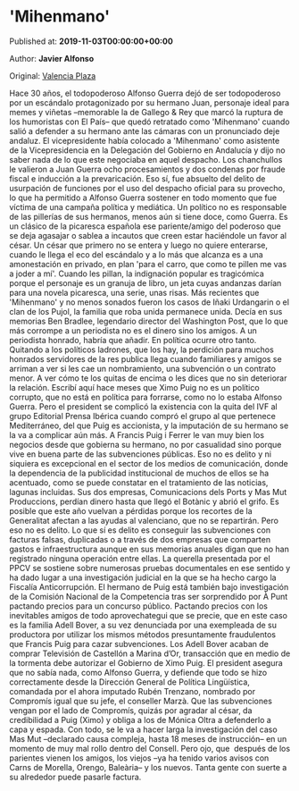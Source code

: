 
# 'Mihenmano'

Published at: **2019-11-03T00:00:00+00:00**

Author: **Javier Alfonso**

Original: [Valencia Plaza](https://valenciaplaza.com/mihenmano)

Hace 30 años, el todopoderoso Alfonso Guerra dejó de ser todopoderoso por un escándalo protagonizado por su hermano Juan, personaje ideal para memes y viñetas –memorable la de Gallego & Rey que marcó la ruptura de los humoristas con El País– que quedó retratado como 'Mihenmano' cuando salió a defender a su hermano ante las cámaras con un pronunciado deje andaluz. El vicepresidente había colocado a 'Mihenmano' como asistente de la Vicepresidencia en la Delegación del Gobierno en Andalucía y dijo no saber nada de lo que este negociaba en aquel despacho. Los chanchullos le valieron a Juan Guerra ocho procesamientos y dos condenas por fraude fiscal e inducción a la prevaricación. Eso sí, fue absuelto del delito de usurpación de funciones por el uso del despacho oficial para su provecho, lo que ha permitido a Alfonso Guerra sostener en todo momento que fue víctima de una campaña política y mediática.
Un político no es responsable de las pillerías de sus hermanos, menos aún si tiene doce, como Guerra. Es un clásico de la picaresca española ese pariente/amigo del poderoso que se deja agasajar o sablea a incautos que creen estar haciéndole un favor al césar. Un césar que primero no se entera y luego no quiere enterarse, cuando le llega el eco del escándalo y a lo más que alcanza es a una amonestación en privado, en plan 'para el carro, que como te pillen me vas a joder a mí'.
Cuando les pillan, la indignación popular es tragicómica porque el personaje es un granuja de libro, un jeta cuyas andanzas darían para una novela picaresca, una serie, unas risas. Más recientes que 'Mihenmano' y no menos sonados fueron los casos de Iñaki Urdangarin o el clan de los Pujol, la familia que roba unida permanece unida.
Decía en sus memorias Ben Bradlee, legendario director del Washington Post, que lo que más corrompe a un periodista no es el dinero sino los amigos. A un periodista honrado, habría que añadir. En política ocurre otro tanto. Quitando a los políticos ladrones, que los hay, la perdición para muchos honrados servidores de la res publica llega cuando familiares y amigos se arriman a ver si les cae un nombramiento, una subvención o un contrato menor. A ver cómo te los quitas de encima o les dices que no sin deteriorar la relación.
Escribí aquí hace meses que Ximo Puig no es un político corrupto, que no está en política para forrarse, como no lo estaba Alfonso Guerra. Pero el president se complicó la existencia con la quita del IVF al grupo Editorial Prensa Ibérica cuando compró el grupo al que pertenece Mediterráneo, del que Puig es accionista, y la imputación de su hermano se la va a complicar aún más.
A Francis Puig i Ferrer le van muy bien los negocios desde que gobierna su hermano, no por casualidad sino porque vive en buena parte de las subvenciones públicas. Eso no es delito y ni siquiera es excepcional en el sector de los medios de comunicación, donde la dependencia de la publicidad institucional de muchos de ellos se ha acentuado, como se puede constatar en el tratamiento de las noticias, lagunas incluidas. Sus dos empresas, Comunicacions dels Ports y Mas Mut Produccions, perdían dinero hasta que llegó el Botànic y abrió el grifo. Es posible que este año vuelvan a pérdidas porque los recortes de la Generalitat afectan a las ayudas al valenciano, que no se repartirán. Pero eso no es delito.
Lo que sí es delito es conseguir las subvenciones con facturas falsas, duplicadas o a través de dos empresas que comparten gastos e infraestructura aunque en sus memorias anuales digan que no han registrado ninguna operación entre ellas. La querella presentada por el PPCV se sostiene sobre numerosas pruebas documentales en ese sentido y ha dado lugar a una investigación judicial en la que se ha hecho cargo la Fiscalía Anticorrupción.
El hermano de Puig está también bajo investigación de la Comisión Nacional de la Competencia tras ser sorprendido por À Punt pactando precios para un concurso público. Pactando precios con los inevitables amigos de todo aprovechategui que se precie, que en este caso es la familia Adell Bover, a su vez denunciada por una exempleada de su productora por utilizar los mismos métodos presuntamente fraudulentos que Francis Puig para cazar subvenciones. Los Adell Bover acaban de comprar Televisión de Castellón a Marina d’Or, transacción que en medio de la tormenta debe autorizar el Gobierno de Ximo Puig.
El president asegura que no sabía nada, como Alfonso Guerra, y defiende que todo se hizo correctamente desde la Dirección General de Política Lingüística, comandada por el ahora imputado Rubén Trenzano, nombrado por Compromís igual que su jefe, el conseller Marzà. Que las subvenciones vengan por el lado de Compromís, quizás por agradar al césar, da credibilidad a Puig (Ximo) y obliga a los de Mónica Oltra a defenderlo a capa y espada.
Con todo, se le va a hacer larga la investigación del caso Mas Mut –declarado causa compleja, hasta 18 meses de instrucción– en un momento de muy mal rollo dentro del Consell. Pero ojo, que  después de los parientes vienen los amigos, los viejos –ya ha tenido varios avisos con Carns de Morella, Orengo, Baleària– y los nuevos. Tanta gente con suerte a su alrededor puede pasarle factura.
